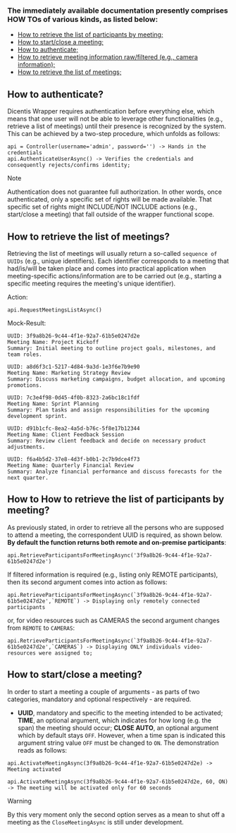 ### The immediately available documentation presently comprises HOW TOs of various kinds, as listed below:

- [How to retrieve the list of participants by meeting;](#how-to-how-to-retrieve-the-list-of-participants-by-meeting)
- [How to start/close a meeting;](#how-to-startclose-a-meeting)
- [How to authenticate;](#how-to-authenticate)
- [How to retrieve meeting information raw/filtered (e.g., camera information);](#how-to-how-to-retrieve-the-list-of-participants-by-meeting)
- [How to retrieve the list of meetings;](#how-to-retrieve-the-list-of-meetings)

## How to authenticate?
Dicentis Wrapper requires authentication before everything else, which means that one user will not be able to leverage other functionalities (e.g., retrieve a list of meetings) until their presence is recognized by the system. This can be achieved by a two-step procedure, which unfolds as follows:


```
api = Controller(username='admin', password='') -> Hands in the credentials
api.AuthenticateUserAsync() -> Verifies the credentials and consequently rejects/confirms identity;
```

>[!NOTE]
> Authentication does not guarantee full authorization. 
> In other words, once authenticated, only a specific set of rights will be made available. 
> That specific set of rights might INCLUDE/NOT INCLUDE actions (e.g., start/close a meeting) that fall outside of the wrapper functional scope.

## How to retrieve the list of meetings?
Retrieving the list of meetings will usually return a so-called `sequence of UUIDs` (e.g., unique identifiers). Each identifier corresponds to a meeting that had/is/will be taken place and comes into practical application when meeting-specific actions/information are to be carried out (e.g., starting a specific meeting requires the meeting's unique identifier).

Action:
```
api.RequestMeetingsListAsync()
```

Mock-Result:
```
UUID: 3f9a8b26-9c44-4f1e-92a7-61b5e0247d2e
Meeting Name: Project Kickoff
Summary: Initial meeting to outline project goals, milestones, and team roles.

UUID: a8d6f3c1-5217-4d84-9a3d-1e3f6e7b9e90
Meeting Name: Marketing Strategy Review
Summary: Discuss marketing campaigns, budget allocation, and upcoming promotions.

UUID: 7c3e4f98-0d45-4f0b-8323-2a6bc18c1fdf
Meeting Name: Sprint Planning
Summary: Plan tasks and assign responsibilities for the upcoming development sprint.

UUID: d91b1cfc-8ea2-4a5d-b76c-5f8e17b12344
Meeting Name: Client Feedback Session
Summary: Review client feedback and decide on necessary product adjustments.

UUID: f6a4b5d2-37e8-4d3f-b0b1-2c7b9dce4f73
Meeting Name: Quarterly Financial Review
Summary: Analyze financial performance and discuss forecasts for the next quarter.

```

## How to How to retrieve the list of participants by meeting?
As previously stated, in order to retrieve all the persons who are supposed to attend a meeting, the correspondent UUID is required, as shown below. **By default the function returns both remote and on-premise participants**:

```
api.RetrieveParticipantsForMeetingAsync('3f9a8b26-9c44-4f1e-92a7-61b5e0247d2e')
```

If filtered information is required (e.g., listing only REMOTE participants), then its second argument comes into action as follows:

```
api.RetrieveParticipantsForMeetingAsync(`3f9a8b26-9c44-4f1e-92a7-61b5e0247d2e',`REMOTE`) -> Displaying only remotely connected participants
```

or, for video resources such as CAMERAS the second argument changes from `REMOTE` to `CAMERAS`:

```
api.RetrieveParticipantsForMeetingAsync(`3f9a8b26-9c44-4f1e-92a7-61b5e0247d2e',`CAMERAS`) -> Displaying ONLY individuals video-resources were assigned to;
```

## How to start/close a meeting?
In order to start a meeting a couple of arguments - as parts of two categories, mandatory and optional respectively - are required.
- **UUID**, mandatory and specific to the meeting intended to be activated; **TIME**, an optional argument, which indicates for how long (e.g. the span) the meeting should occur; **CLOSE AUTO**, an optional argument which by default stays `OFF`. However, when a time span is indicated this argument string value `OFF` must be changed to `ON`. The demonstration reads as follows:

```
api.ActivateMeetingAsync(3f9a8b26-9c44-4f1e-92a7-61b5e0247d2e) -> Meeting activated
```

```
api.ActivateMeetingAsync(3f9a8b26-9c44-4f1e-92a7-61b5e0247d2e, 60, ON) -> The meeting will be activated only for 60 seconds
```

> [!WARNING]
> By this very moment only the second option serves as a mean to shut off a meeting as the `CloseMeetingAsync` is still under development.
